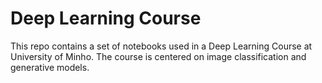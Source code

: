 # Deep Learning Course

This repo contains a set of notebooks used in a Deep Learning Course at University of Minho. The course is centered on image classification and generative models.
